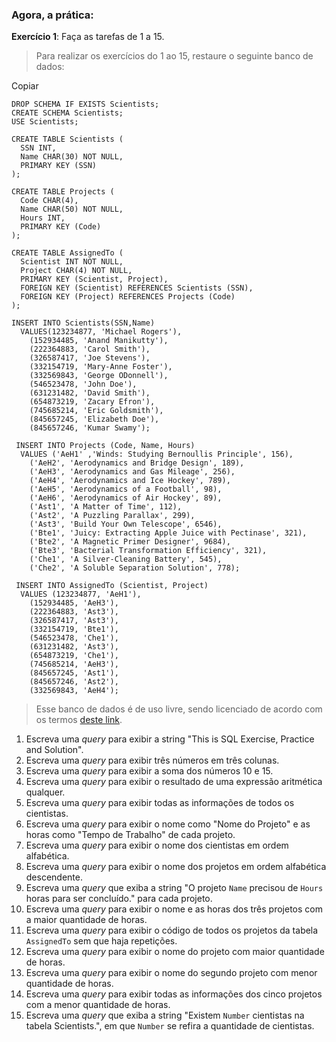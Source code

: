 ### Agora, a prática: 

**Exercício 1**: Faça as tarefas de 1 a 15.

> Para realizar os exercícios do 1 ao 15, restaure o seguinte banco de
> dados:

Copiar

``` 
DROP SCHEMA IF EXISTS Scientists;
CREATE SCHEMA Scientists;
USE Scientists;

CREATE TABLE Scientists (
  SSN INT,
  Name CHAR(30) NOT NULL,
  PRIMARY KEY (SSN)
);

CREATE TABLE Projects (
  Code CHAR(4),
  Name CHAR(50) NOT NULL,
  Hours INT,
  PRIMARY KEY (Code)
);

CREATE TABLE AssignedTo (
  Scientist INT NOT NULL,
  Project CHAR(4) NOT NULL,
  PRIMARY KEY (Scientist, Project),
  FOREIGN KEY (Scientist) REFERENCES Scientists (SSN),
  FOREIGN KEY (Project) REFERENCES Projects (Code)
);

INSERT INTO Scientists(SSN,Name)
  VALUES(123234877, 'Michael Rogers'),
    (152934485, 'Anand Manikutty'),
    (222364883, 'Carol Smith'),
    (326587417, 'Joe Stevens'),
    (332154719, 'Mary-Anne Foster'),
    (332569843, 'George ODonnell'),
    (546523478, 'John Doe'),
    (631231482, 'David Smith'),
    (654873219, 'Zacary Efron'),
    (745685214, 'Eric Goldsmith'),
    (845657245, 'Elizabeth Doe'),
    (845657246, 'Kumar Swamy');

 INSERT INTO Projects (Code, Name, Hours)
  VALUES ('AeH1' ,'Winds: Studying Bernoullis Principle', 156),
    ('AeH2', 'Aerodynamics and Bridge Design', 189),
    ('AeH3', 'Aerodynamics and Gas Mileage', 256),
    ('AeH4', 'Aerodynamics and Ice Hockey', 789),
    ('AeH5', 'Aerodynamics of a Football', 98),
    ('AeH6', 'Aerodynamics of Air Hockey', 89),
    ('Ast1', 'A Matter of Time', 112),
    ('Ast2', 'A Puzzling Parallax', 299),
    ('Ast3', 'Build Your Own Telescope', 6546),
    ('Bte1', 'Juicy: Extracting Apple Juice with Pectinase', 321),
    ('Bte2', 'A Magnetic Primer Designer', 9684),
    ('Bte3', 'Bacterial Transformation Efficiency', 321),
    ('Che1', 'A Silver-Cleaning Battery', 545),
    ('Che2', 'A Soluble Separation Solution', 778);

 INSERT INTO AssignedTo (Scientist, Project)
  VALUES (123234877, 'AeH1'),
    (152934485, 'AeH3'),
    (222364883, 'Ast3'),
    (326587417, 'Ast3'),
    (332154719, 'Bte1'),
    (546523478, 'Che1'),
    (631231482, 'Ast3'),
    (654873219, 'Che1'),
    (745685214, 'AeH3'),
    (845657245, 'Ast1'),
    (845657246, 'Ast2'),
    (332569843, 'AeH4');
```

> Esse banco de dados é de uso livre, sendo licenciado de acordo com os
> termos [deste
> link](https://creativecommons.org/licenses/by-sa/3.0/).

1.  Escreva uma *query* para exibir a string \"This is SQL Exercise,
    Practice and Solution\".
2.  Escreva uma *query* para exibir três números em três colunas.
3.  Escreva uma *query* para exibir a soma dos números 10 e 15.
4.  Escreva uma *query* para exibir o resultado de uma expressão
    aritmética qualquer.
5.  Escreva uma *query* para exibir todas as informações de todos os
    cientistas.
6.  Escreva uma *query* para exibir o nome como \"Nome do Projeto\" e as
    horas como \"Tempo de Trabalho\" de cada projeto.
7.  Escreva uma *query* para exibir o nome dos cientistas em ordem
    alfabética.
8.  Escreva uma *query* para exibir o nome dos projetos em ordem
    alfabética descendente.
9.  Escreva uma *query* que exiba a string \"O projeto `Name`
    precisou de `Hours` horas para ser concluído.\" para cada
    projeto.
10. Escreva uma *query* para exibir o nome e as horas dos três projetos
    com a maior quantidade de horas.
11. Escreva uma *query* para exibir o código de todos os projetos da
    tabela `AssignedTo` sem que haja repetições.
12. Escreva uma *query* para exibir o nome do projeto com maior
    quantidade de horas.
13. Escreva uma *query* para exibir o nome do segundo projeto com menor
    quantidade de horas.
14. Escreva uma *query* para exibir todas as informações dos cinco
    projetos com a menor quantidade de horas.
15. Escreva uma *query* que exiba a string \"Existem `Number`
    cientistas na tabela Scientists.\", em que `Number` se
    refira a quantidade de cientistas.

